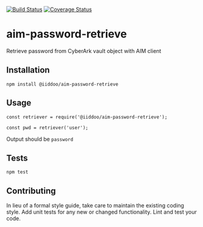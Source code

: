 [![Build Status](https://travis-ci.org/iiddoo/aim-password-retrieve.svg?branch=master)](https://travis-ci.org/iiddoo/aim-password-retrieve)
[![Coverage Status](https://coveralls.io/repos/github/iiddoo/aim-password-retrieve/badge.svg?branch=master)](https://coveralls.io/github/iiddoo/aim-password-retrieve?branch=master)

# aim-password-retrieve
Retrieve password from CyberArk vault object with AIM client

## Installation

  `npm install @iiddoo/aim-password-retrieve`

## Usage

    const retriever = require('@iiddoo/aim-password-retrieve');

    const pwd = retriever('user');

  
  Output should be `password`


## Tests

  `npm test`

## Contributing

In lieu of a formal style guide, take care to maintain the existing coding style. Add unit tests for any new or changed functionality. Lint and test your code.